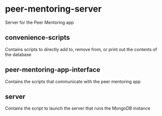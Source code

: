 # peer-mentoring-server
Server for the Peer Mentoring app

## convenience-scripts
Contains scripts to directly add to, remove from, or print out the contents of the database

## peer-mentoring-app-interface
Contains the scripts that communicate with the peer mentoring app

## server 
Contains the script to launch the server that runs the MongoDB instance

